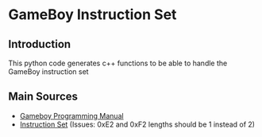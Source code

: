 GameBoy Instruction Set 
========================

Introduction 
------------
This python code generates c++ functions to be able to handle the GameBoy instruction set


Main Sources 
------------
* [Gameboy Programming Manual](https://ia803208.us.archive.org/9/items/GameBoyProgManVer1.1/GameBoyProgManVer1.1.pdf)
* [Instruction Set](https://pastraiser.com/cpu/gameboy/gameboy_opcodes.html)
  (Issues: 0xE2 and 0xF2 lengths should be 1 instead of 2)